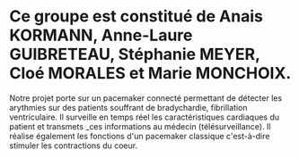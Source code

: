 # Ce groupe est constitué de Anais KORMANN, Anne-Laure GUIBRETEAU, Stéphanie MEYER, Cloé MORALES et Marie MONCHOIX.
Notre projet porte sur un pacemaker connecté permettant de détecter les arythmies sur des patients souffrant de bradychardie, fibrillation ventriculaire. Il surveille en temps réel les caractéristiques cardiaques du patient et transmets _ces informations au médecin (télésurveillance). Il réalise également les fonctions d'un pacemaker classique c'est-à-dire stimuler les contractions du coeur.
